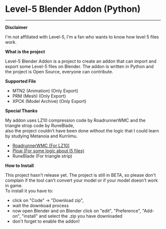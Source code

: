 # Level-5 Blender Addon (Python)
___________________________________________________________________________
**Disclaimer**

I'm not affiliated with Level-5, I'm a fan who wants to know how level 5 files work.  

**What is the project**

Level-5 Blender Addon is a project to create an addon that can import and export some Level-5 files on Blender.
The addon is written in Python and the project is Open Source, everyone can contribute.

**Supported File**

- MTN2 (Animation) (Only Export)
- PRM (Mesh) (Only Export)
- XPCK (Model Archive) (Only Export)

**Special Thanks**  

My addon uses LZ10 compression code by RoadrunnerWMC and the triangle strop code by RuneBlade,  
also the project couldn't have been done without the logic that I could learn by studying Metanoia and Kurriimu.
- [RoadrunnerWMC (For LZ10)](https://github.com/RoadrunnerWMC/ndspy)
- [Ploaj (For some logic about l5 files)](https://github.com/Ploaj/Metanoia/tree/master/Metanoia)
- RuneBlade (For triangle strip)

**How to Install**

This project hasn't release yet. The project is still in BETA, 
so please don't complain if the tool can't convert your model or if your model doesn't work in game.  
To install it you have to:  
- click on "Code" -> "Download zip", 
- wait the downkoad process
- now open Blender and on Blender click on "edit", "Preference", "Add-on", "install" and select the .zip you have downloaded
- don't forget to enable the addon!
